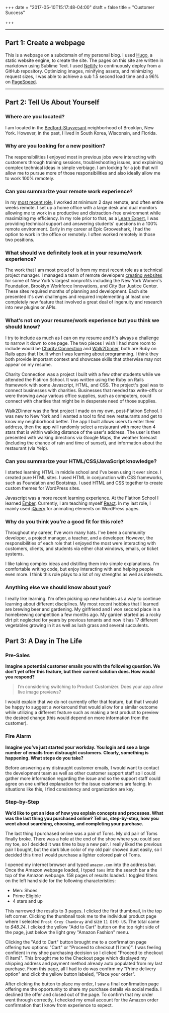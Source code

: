 +++
date = "2017-05-10T15:17:48-04:00"
draft = false
title = "Customer Success"

+++

-----

## Part 1: Create a webpage
This is a webpage on a subdomain of my personal blog. I used [Hugo](http://gohugo.io/), a static website engine, to create the site.  The pages on this site are written in markdown using Sublime Text. I used [Netlify](http://www.netlify.com) to continuously deploy from a GitHub repository. Optimizing images, minifying assets, and minimizing request sizes, I was able to achieve a sub 1.5 second load time and a 96% on [PageSpeed](https://gtmetrix.com/reports/portfolio.austingilmour.com/N1A30tv2).

-----

## Part 2: Tell Us About Yourself

### Where are you located?
I am located in the [Bedford-Stuyvesant](https://en.wikipedia.org/wiki/Bedford%E2%80%93Stuyvesant,_Brooklyn) neighborhood of Brooklyn, New York. However, in the past, I lived in South Korea, Wisconsin, and Florida.

### Why are you looking for a new position?
The responsibilities I enjoyed most in previous jobs were interacting with customers through training sessions, troubleshooting issues, and explaining complex technical ideas in simple verbiage. I am looking for a job that will allow me to pursue more of those responsibilities and also ideally allow me to work 100% remotely.

### Can you summarize your remote work experience?
In my [most recent role](/about#experience), I worked at minimum 2 days remote, and often entire weeks remote. I set up a home office with a large desk and dual monitors allowing me to work in a productive and distraction-free environment while maximizing my efficiency. In my role prior to that, as a [Learn Expert](/about#experience), I was providing technical support and answering students' questions in a 100% remote environment. Early in my career at Epic Grooveshark, I had the option to work in the office or remotely. I often worked remotely in those two positions.  

### What should we definitely look at in your resume/work experience?
The work that I am most proud of is from my most recent role as a technical project manager. I managed a team of remote developers [creating websites](/) for some of New York's largest nonprofits including the New York Women's Foundation, Brooklyn Workforce Innovations, and City Bar Justice Center. These sites required months of planning and development. Each site presented it's own challenges and required implementing at least one completely new feature that involved a great deal of ingenuity and research into new plugins or APIs.

### What’s not on your resume/work experience but you think we should know?
I try to include as much as I can on my resume and it's always a challenge to narrow it down to one page. The two pieces I wish I had more room to include would be [Charity Connection](https://charity-connection.herokuapp.com/) and [Walk2Dinner](https://walk2dinner.herokuapp.com/), both are Ruby on Rails apps that I built when I was learning about programming. I think they both provide important context and showcase skills that otherwise may not appear on my resume. 

Charity Connection was a project I built with a few other students while we attended the Flatiron School. It was written using the Ruby on Rails framework with some Javascript, HTML, and CSS. The project's goal was to connect businesses with charities. Businesses that needed tax write-offs or were throwing away various office supplies, such as computers, could connect with charities that might be in desperate need of those supplies.

Walk2Dinner was the first project I made on my own, post-Flatiron School. I was new to New York and I wanted a tool to find new restaurants and get to know my neighborhood better. The app I built allows users to enter their address, then the app will randomly select a restaurant with more than 4 stars that is within walking distance of the user's address. The user is then presented with walking directions via Google Maps, the weather forecast (including the chance of rain and time of sunset), and information about the restaurant (via Yelp).

### Can you summarize your HTML/CSS/JavaScript knowledge?
I started learning HTML in middle school and I've been using it ever since. I created pure HTML sites. I used HTML in conjunction with CSS frameworks, such as Foundation and Bootstrap. I used HTML and CSS together to create custom themes for WordPress sites. 

Javascript was a more recent learning experience. At the Flatiron School I learned [Ember](https://www.emberjs.com/). Currently, I am teaching myself [React](https://code.facebook.com/projects/176988925806765/react/). In my last role, I mainly used [jQuery](https://jquery.com/) for animating elements on WordPress pages. 

### Why do you think you’re a good fit for this role?
Throughout my career, I've worn many hats. I've been a community developer, a project manager, a teacher, and a developer. However, the responsibilities of each role that I enjoyed the most were interacting with customers, clients, and students via either chat windows, emails, or ticket systems. 

I like taking complex ideas and distilling them into simple explanations. I'm comfortable writing code, but enjoy interacting with and helping people even more. I think this role plays to a lot of my strengths as well as interests.

### Anything else we should know about you?
I really like learning. I'm often picking up new hobbies as a way to continue learning about different disciplines. My most recent hobbies that I learned are brewing beer and gardening. My girlfriend and I won second place in a homebrewing competition a few months ago. My garden started as a rocky dirt pit neglected for years by previous tenants and now it has 17 different vegetables growing in it as well as lush grass and several succulents. 

## Part 3: A Day in The Life

### Pre-Sales

**Imagine a potential customer emails you with the following question. We don’t yet offer this feature, but their current solution does. How would you respond?**

> I’m considering switching to Product Customizer. Does your app allow live image previews?

I would explain that we do not currently offer that feature, but that I would be happy to suggest a workaround that would allow for a similar outcome while utilizing a different feature such as making a test product to preview the desired change (this would depend on more information from the customer). 

### Fire Alarm
**Imagine you’ve just started your workday. You login and see a large number of emails from distraught customers. Clearly, something is happening. What steps do you take?**

Before answering any distraught customer emails, I would want to contact the development team as well as other customer support staff so I could gather more information regarding the issue and so the support staff could agree on one unified explanation for the issue customers are facing. In situations like this, I find consistency and organization are key.

### Step-by-Step
**We’d like to get an idea of how you explain concepts and processes. What was the last thing you purchased online? Tell us, step-by-step, how you went about searching, choosing, and completing your purchase.**

The last thing I purchased online was a pair of Toms. My old pair of Toms finally broke. There was a hole at the end of the shoe where you could see my toe, so I decided it was time to buy a new pair. I really liked the previous pair I bought, but the dark blue color of my old pair showed dust easily, so I decided this time I would purchase a lighter colored pair of Toms. 

I opened my internet browser and typed `amazon.com` into the address bar. Once the Amazon webpage loaded, I typed `toms` into the search bar a the top of the Amazon webpage. 158 pages of results loaded. I toggled filters on the left hand side for the following characteristics:

 - Men: Shoes
 - Prime Eligible
 - 4 stars and up

This narrowed the results to 3 pages. I clicked the first thumbnail, in the top left corner. Clicking the thumbnail took me to the individual product page where I selected `Frost Grey Chambray` and size `11 D(M) US`. The total came to *$48.24*. I clicked the yellow "Add to Cart" button on the top right side of the page, just below the light grey "Amazon Fashion" menu. 

Clicking the "Add to Cart" button brought me to a confirmation page offering two options: "Cart" or "Proceed to checkout (1 item)". I was feeling confident in my shoe purchasing decision so I clicked "Proceed to checkout (1 item)".  This brought me to the Checkout page which displayed my shipping address and payment method already auto populated from my last purchase. From this page, all I had to do was confirm my "Prime delivery option" and click the yellow button labeled, "Place your order". 

After clicking the button to place my order, I saw a final confirmation page offering me the opportunity to share my purchase details via social media. I declined the offer and closed out of the page. To confirm that my order went through correctly, I checked my email account for the Amazon order confirmation that I know from experience to expect. 



















